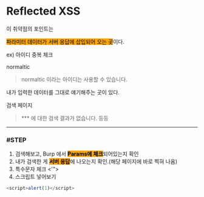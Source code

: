 # Reflected XSS

이 취약점의 포인트는

<mark style="background-color:orange;">파라미터 데이터가 서버 응답에 삽입되어 오는 곳</mark>이다.



ex) 아이디 중복 체크&#x20;

normaltic

> normaltic 이라는 아이디는 사용할 수 있습니다.

내가 입력한 데이터를 그대로 얘기해주는 곳이 있다.



검색 페이지

> \*\*\* 에 대한 검색 결과가 없습니다. 등등



***

### #STEP

1. 검색해보고, Burp 에서 <mark style="background-color:orange;">**Params에 체크**</mark>되어있는지 확인
2. 내가 검색한 게 <mark style="background-color:orange;">**서버 응답**</mark>에 나오는지 확인.(해당 페이지에 바로 찍혀 나옴)
3. 특수문자 체크 <'">
4. 스크립트 넣어보기

```javascript
<script>alert(1)</script>
```













